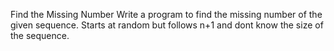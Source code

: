 Find the Missing Number 
Write a program to find the missing number of the given sequence. Starts at random but follows n+1 and dont know the size of the sequence.